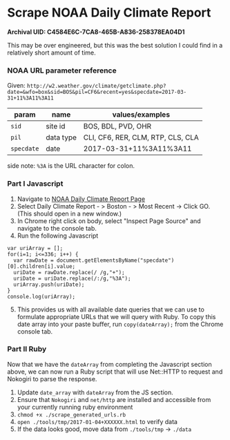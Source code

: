 # Scrape NOAA Daily Climate Report
**Archival UID: C4584E6C-7CA8-465B-A836-258378EA04D1**

This may be over engineered, but this was the best solution I could find in a relatively short amount of time.

### NOAA URL parameter reference
Given: `http://w2.weather.gov/climate/getclimate.php?date=&wfo=box&sid=BOS&pil=CF6&recent=yes&specdate=2017-03-31+11%3A11%3A11`

| param  | name | values/examples   |
|--------|------|-------------------|
| `sid` | site id | BOS, BDL, PVD, OHR |
| `pil` | data type | CLI, CF6, RER, CLM, RTP, CLS, CLA |
| `specdate` | date |2017-03-31+11%3A11%3A11 |

side note: `%3A` is the URL character for colon.

### Part I Javascript
1. Navigate to [NOAA Daily Climate Report Page](http://w2.weather.gov/climate/index.php?wfo=box)
2. Select Daily Climate Report - > Boston - > Most Recent -> Click GO. (This should open in a new window.)
3. In Chrome right click on body, select "Inspect Page Source" and navigate to the console tab.
4. Run the following Javascript
```
var uriArray = [];
for(i=1; i<=336; i++) {
  var rawDate = document.getElementsByName("specdate")[0].children[i].value;
  uriDate = rawDate.replace(/ /g,"+");
  uriDate = uriDate.replace(/:/g,"%3A");
  uriArray.push(uriDate);
}
console.log(uriArray);
```
5. This provides us with all available date queries that we can use to formulate appropriate URLs that we will query with Ruby. To copy this date array into your paste buffer, run `copy(dateArray);` from the Chrome console tab.

### Part II Ruby
Now that we have the `dateArray` from completing the Javascript section above, we can now run a Ruby script that will use Net::HTTP to request and Nokogiri to parse the response.
1. Update `date_array` with `dateArray` from the JS section.
2. Ensure that `Nokogiri` and `net/http` are installed and accessible from your currently running ruby environment
3. `chmod +x ./scrape_generated_urls.rb`
4. `open ./tools/tmp/2017-01-04+XXXXXX.html` to verify data
5. If the data looks good, move data from `./tools/tmp` -> `./data`
